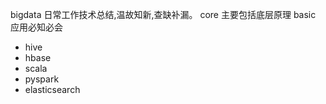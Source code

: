 bigdata
日常工作技术总结,温故知新,查缺补漏。
core 主要包括底层原理
basic 应用必知必会

* hive
* hbase
* scala
* pyspark
* elasticsearch
